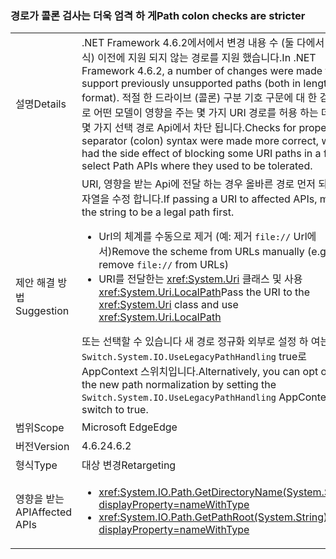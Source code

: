 ### <a name="path-colon-checks-are-stricter"></a><span data-ttu-id="9eaaf-101">경로가 콜론 검사는 더욱 엄격 하 게</span><span class="sxs-lookup"><span data-stu-id="9eaaf-101">Path colon checks are stricter</span></span>

|   |   |
|---|---|
|<span data-ttu-id="9eaaf-102">설명</span><span class="sxs-lookup"><span data-stu-id="9eaaf-102">Details</span></span>|<span data-ttu-id="9eaaf-103">.NET Framework 4.6.2에서에서 변경 내용 수 (둘 다에서 길이 형식) 이전에 지원 되지 않는 경로를 지원 했습니다.</span><span class="sxs-lookup"><span data-stu-id="9eaaf-103">In .NET Framework 4.6.2, a number of changes were made to support previously unsupported paths (both in length and format).</span></span> <span data-ttu-id="9eaaf-104">적절 한 드라이브 (콜론) 구분 기호 구문에 대 한 검사 수행로 어떤 모델이 영향을 주는 몇 가지 URI 경로를 허용 하는 데 있는 몇 가지 선택 경로 Api에서 차단 됩니다.</span><span class="sxs-lookup"><span data-stu-id="9eaaf-104">Checks for proper drive separator (colon) syntax were made more correct, which had the side effect of blocking some URI paths in a few select Path APIs where they used to be tolerated.</span></span>|
|<span data-ttu-id="9eaaf-105">제안 해결 방법</span><span class="sxs-lookup"><span data-stu-id="9eaaf-105">Suggestion</span></span>|<span data-ttu-id="9eaaf-106">URI, 영향을 받는 Api에 전달 하는 경우 올바른 경로 먼저 되도록 문자열을 수정 합니다.</span><span class="sxs-lookup"><span data-stu-id="9eaaf-106">If passing a URI to affected APIs, modify the string to be a legal path first.</span></span><ul><li><span data-ttu-id="9eaaf-107">Url의 체계를 수동으로 제거 (예: 제거 <code>file://</code> Url에서)</span><span class="sxs-lookup"><span data-stu-id="9eaaf-107">Remove the scheme from URLs manually (e.g. remove <code>file://</code> from URLs)</span></span></li><li><span data-ttu-id="9eaaf-108">URI를 전달한는 <xref:System.Uri> 클래스 및 사용 <xref:System.Uri.LocalPath></span><span class="sxs-lookup"><span data-stu-id="9eaaf-108">Pass the URI to the <xref:System.Uri> class and use <xref:System.Uri.LocalPath></span></span></li></ul><span data-ttu-id="9eaaf-109">또는 선택할 수 있습니다 새 경로 정규화 외부로 설정 하 여는 <code>Switch.System.IO.UseLegacyPathHandling</code> true로 AppContext 스위치입니다.</span><span class="sxs-lookup"><span data-stu-id="9eaaf-109">Alternatively, you can opt out of the new path normalization by setting the <code>Switch.System.IO.UseLegacyPathHandling</code> AppContext switch to true.</span></span>|
|<span data-ttu-id="9eaaf-110">범위</span><span class="sxs-lookup"><span data-stu-id="9eaaf-110">Scope</span></span>|<span data-ttu-id="9eaaf-111">Microsoft Edge</span><span class="sxs-lookup"><span data-stu-id="9eaaf-111">Edge</span></span>|
|<span data-ttu-id="9eaaf-112">버전</span><span class="sxs-lookup"><span data-stu-id="9eaaf-112">Version</span></span>|<span data-ttu-id="9eaaf-113">4.6.2</span><span class="sxs-lookup"><span data-stu-id="9eaaf-113">4.6.2</span></span>|
|<span data-ttu-id="9eaaf-114">형식</span><span class="sxs-lookup"><span data-stu-id="9eaaf-114">Type</span></span>|<span data-ttu-id="9eaaf-115">대상 변경</span><span class="sxs-lookup"><span data-stu-id="9eaaf-115">Retargeting</span></span>|
|<span data-ttu-id="9eaaf-116">영향을 받는 API</span><span class="sxs-lookup"><span data-stu-id="9eaaf-116">Affected APIs</span></span>|<ul><li><xref:System.IO.Path.GetDirectoryName(System.String)?displayProperty=nameWithType></li><li><xref:System.IO.Path.GetPathRoot(System.String)?displayProperty=nameWithType></li></ul>|

